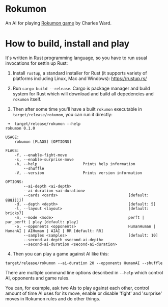 # Rokumon

An AI for playing [Rokumon game](https://boardgamegeek.com/thread/2380440/wip-rokumon-2020-9-card-design-contest-contest-rea) by Charles Ward.

# How to build, install and play

It's written in Rust programming language, so you have to run usual invocations for settin up Rust:

1. Install `rustup`, a standard installer for Rust (it supports variety of platforms including Linux, Mac and Windows):
https://rustup.rs/

2. Run `cargo build --release`. Cargo is package manager and build system for Rust which will download and build all depedencies and `rokumon` itself.

3. Then after some time you'll have a built `rokumon` executable in `target/release/rokumon`, you can run it directly:

```
 ➜  target/release/rokumon --help
rokumon 0.1.0

USAGE:
    rokumon [FLAGS] [OPTIONS]

FLAGS:
    -f, --enable-fight-move
    -s, --enable-surprise-move
    -h, --help                    Prints help information
        --shuffle
    -V, --version                 Prints version information

OPTIONS:
        --ai-depth <ai-depth>
        --ai-duration <ai-duration>
        --cards <cards>                               [default: gggjjjj]
    -d, --depth <depth>                               [default: 5]
    -l, --layout <layout>                             [default: bricks7]
    -m, --mode <mode>                                 perft | par_perft | play [default: play]
    -o, --opponents <opponents>                       HumanHuman | HumanAI | AIHuman | AIAI | RR [default: RR]
        --samples <samples>                           [default: 10]
        --second-ai-depth <second-ai-depth>
        --second-ai-duration <second-ai-duration>
```

4. Then you can play a game against AI like this:

```
target/release/rokumon --ai-duration 20 --opponents HumanAI --shuffle
```

There are multiple command line options described in `--help` which control AI, opponents and game rules.

You can, for example, ask two AIs to play against each other, control amount of time AI uses for its move, enable or disable 'fight' and 'surprise' moves in Rokumon rules and do other things.